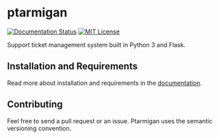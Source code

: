 # ptarmigan
[![Documentation Status][documentation-badge]](https://ptarmigan.readthedocs.io/en/latest/?badge=latest) [![MIT License][license-badge]](LICENSE)

Support ticket management system built in Python 3 and Flask.

## Installation and Requirements

Read more about installation and requirements in the [documentation](https://ptarmigan.readthedocs.io/).

## Contributing

Feel free to send a pull request or an issue. Ptarmigan uses the semantic versioning convention.

[documentation-badge]: https://readthedocs.org/projects/ptarmigan/badge/?version=latest
[license-badge]: https://img.shields.io/badge/license-MIT-green